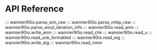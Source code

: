 # API Reference

::: wannier90io.parse_win_raw
::: wannier90io.parse_nnkp_raw
::: wannier90io.parse_wout_iteration_info
::: wannier90io.read_amn
::: wannier90io.write_amn
::: wannier90io.read_chk
::: wannier90io.read_u
::: wannier90io.read_unk_formatted
::: wannier90io.read_eig
::: wannier90io.write_eig
::: wannier90io.read_mmn
